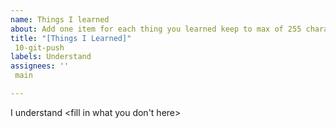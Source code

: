 ```yaml
---
name: Things I learned
about: Add one item for each thing you learned keep to max of 255 characters
title: "[Things I Learned]"
 10-git-push
labels: Understand
assignees: ''
 main

---
```


I understand <fill in what you don't here>